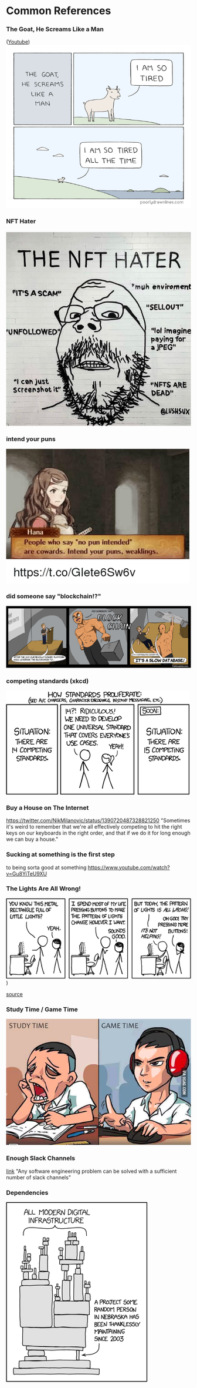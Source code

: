 # Common References

### The Goat, He Screams Like a Man

([Youtube](https://www.youtube.com/watch?v=q3wQj-xAJ9s))
![](/assets/images/goat.png)

### NFT Hater

![](/assets/images/nft_hater.jpg)

### intend your puns

![](/assets/images/intend_your_puns.png)

### did someone say "blockchain!?"

![](/assets/images/blockchain.png)

### competing standards (xkcd)

![](/assets/images/standards.png)

### Buy a House on The Internet

https://twitter.com/NikMilanovic/status/1390720487328821250
"Sometimes it's weird to remember that we're all effectively competing to hit the right keys on our keyboards in the right order, and that if we do it for long enough we can buy a house."

### Sucking at something is the first step

to being sorta good at something
https://www.youtube.com/watch?v=Gu8YiTeU9XU

### The Lights Are All Wrong!

![](/assets/images/computer_problems.png))

[source](https://xkcd.com/722/)

### Study Time / Game Time

![](/assets/images/study_time_game_time.png)

### Enough Slack Channels

[link](https://twitter.com/tlakomy/status/1100730091863191552)
"Any software engineering problem can be solved with a sufficient number of slack channels"

### Dependencies

![](/assets/images/dependency.png)
